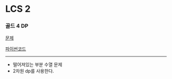 # LCS 2
### 골드 4 DP
[문제](https://www.acmicpc.net/problem/9252)

[파이썬코드](9252.py)

---

- 떨어져있는 부분 수열 문제
- 2차원 dp를 사용한다.